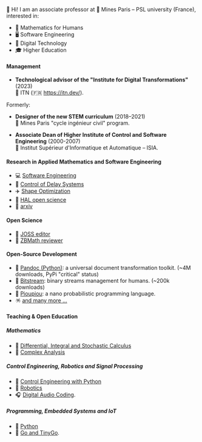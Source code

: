 👋 Hi! I am an associate professor at 🏦 Mines Paris – PSL university (France), interested in:

  - 🦉 Mathematics for Humans 
  - 🖥️ Software Engineering
  - 🚀 Digital Technology
  - 🎓 Higher Education

#### Management

  - **Technological advisor of the "Institute for Digital Transformations"** (2023)  
    🏦 ITN (🇫🇷 https://itn.dev/).

Formerly:

  - **Designer of the new STEM curriculum** (2018–2021)   
    🏦 Mines Paris "cycle ingénieur civil" program.
    
  - **Associate Dean of Higher Institute of Control and Software Engineering** (2000-2007)   
    🏦 Institut Supérieur d'Informatique et Automatique – ISIA.

#### Research in Applied Mathematics and Software Engineering

  - 💻 [Software Engineering](https://eul.ink/software-engineering/)
  - 🧞 [Control of Delay Systems](http://eul.ink/delay-systems/)
  - ✈️ [Shape Optimization](https://eul.ink/shape-optimization/)
  - 📖 [HAL open science](https://hal.science/search/index?q=%22S%C3%A9bastien+Boisg%C3%A9rault%22)
  - 📖 [arxiv](https://arxiv.org/search/?query=boisg%C3%A9rault&searchtype=all&source=header)

#### Open Science  

  - 📖 [JOSS editor](https://joss.theoj.org/)
  - 📖 [ZBMath reviewer](https://zbmath.org/?q=boisg%C3%A9rault)

#### Open-Source Development

  - 📖 [Pandoc (Python)](https://boisgera.github.io/pandoc/):
    a universal document transformation toolkit. (~4M downloads, PyPi "critical" status)
  - 📡 [Bitstream](https://boisgera.github.io/bitstream/):
    binary streams management for humans. (~200k downloads)
  - 🐤 [Pioupiou](https://boisgera.github.io/pioupiou/):
    a nano probabilistic programming language.
  - 🪅 [and many more ...](https://github.com/boisgera?tab=repositories)

#### Teaching & Open Education

##### Mathematics

  - 🧮 [Differential, Integral and Stochastic Calculus](https://github.com/boisgera/CDIS)
  - 🧮 [Complex Analysis](https://doi.org/10.23646/oer.000001)

##### Control Engineering, Robotics and Signal Processing

  - 🧞 [Control Engineering with Python](https://github.com/boisgera/control-engineering-with-python#readme)
  - 🤖 [Robotics](http://eul.ink/robotics/)
  - 🎧 [Digital Audio Coding](https://eul.ink/audio/).

##### Programming, Embedded Systems and IoT

  - 🐍 [Python](https://boisgera.github.io/python-fr/)
  - 🦫 [Go and TinyGo](https://eul.ink/go/).



